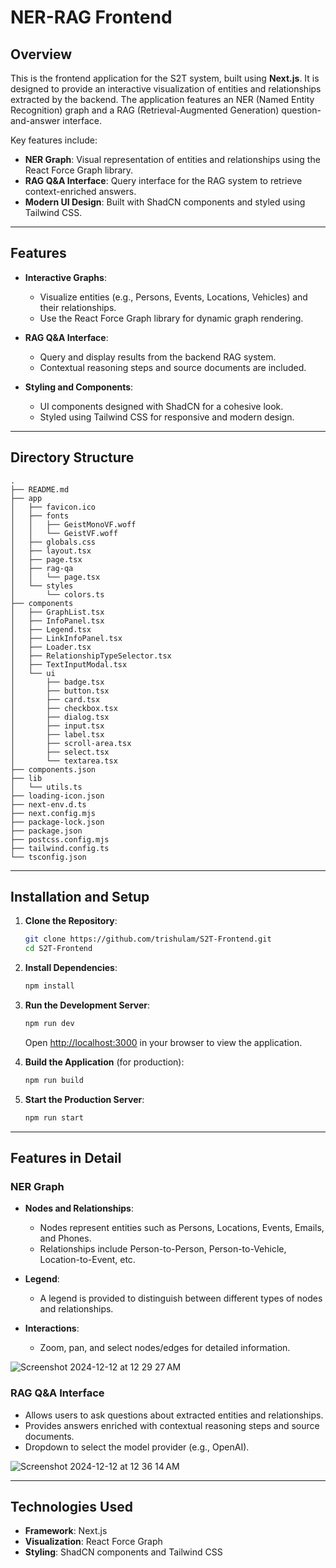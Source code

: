 # NER-RAG Frontend

## Overview

This is the frontend application for the S2T system, built using **Next.js**. It is designed to provide an interactive visualization of entities and relationships extracted by the backend. The application features an NER (Named Entity Recognition) graph and a RAG (Retrieval-Augmented Generation) question-and-answer interface.

Key features include:

- **NER Graph**: Visual representation of entities and relationships using the React Force Graph library.
- **RAG Q&A Interface**: Query interface for the RAG system to retrieve context-enriched answers.
- **Modern UI Design**: Built with ShadCN components and styled using Tailwind CSS.

---

## Features

- **Interactive Graphs**:

  - Visualize entities (e.g., Persons, Events, Locations, Vehicles) and their relationships.
  - Use the React Force Graph library for dynamic graph rendering.

- **RAG Q&A Interface**:

  - Query and display results from the backend RAG system.
  - Contextual reasoning steps and source documents are included.

- **Styling and Components**:

  - UI components designed with ShadCN for a cohesive look.
  - Styled using Tailwind CSS for responsive and modern design.

---

## Directory Structure

```
.
├── README.md
├── app
│   ├── favicon.ico
│   ├── fonts
│   │   ├── GeistMonoVF.woff
│   │   └── GeistVF.woff
│   ├── globals.css
│   ├── layout.tsx
│   ├── page.tsx
│   ├── rag-qa
│   │   └── page.tsx
│   └── styles
│       └── colors.ts
├── components
│   ├── GraphList.tsx
│   ├── InfoPanel.tsx
│   ├── Legend.tsx
│   ├── LinkInfoPanel.tsx
│   ├── Loader.tsx
│   ├── RelationshipTypeSelector.tsx
│   ├── TextInputModal.tsx
│   └── ui
│       ├── badge.tsx
│       ├── button.tsx
│       ├── card.tsx
│       ├── checkbox.tsx
│       ├── dialog.tsx
│       ├── input.tsx
│       ├── label.tsx
│       ├── scroll-area.tsx
│       ├── select.tsx
│       └── textarea.tsx
├── components.json
├── lib
│   └── utils.ts
├── loading-icon.json
├── next-env.d.ts
├── next.config.mjs
├── package-lock.json
├── package.json
├── postcss.config.mjs
├── tailwind.config.ts
└── tsconfig.json
```

---

## Installation and Setup

1. **Clone the Repository**:

   ```bash
   git clone https://github.com/trishulam/S2T-Frontend.git
   cd S2T-Frontend
   ```

2. **Install Dependencies**:

   ```bash
   npm install
   ```

3. **Run the Development Server**:

   ```bash
   npm run dev
   ```

   Open [http://localhost:3000](http://localhost:3000) in your browser to view the application.

4. **Build the Application** (for production):

   ```bash
   npm run build
   ```

5. **Start the Production Server**:

   ```bash
   npm run start
   ```

---

## Features in Detail

### NER Graph

- **Nodes and Relationships**:

  - Nodes represent entities such as Persons, Locations, Events, Emails, and Phones.
  - Relationships include Person-to-Person, Person-to-Vehicle, Location-to-Event, etc.

- **Legend**:

  - A legend is provided to distinguish between different types of nodes and relationships.

- **Interactions**:

  - Zoom, pan, and select nodes/edges for detailed information.
 
![Screenshot 2024-12-12 at 12 29 27 AM](https://github.com/user-attachments/assets/d06095ea-b4b7-4c6b-86a1-437806254d27)

### RAG Q&A Interface

- Allows users to ask questions about extracted entities and relationships.
- Provides answers enriched with contextual reasoning steps and source documents.
- Dropdown to select the model provider (e.g., OpenAI).

![Screenshot 2024-12-12 at 12 36 14 AM](https://github.com/user-attachments/assets/eeb3caa3-076c-4fd5-a005-0ce636b1d144)

---

## Technologies Used

- **Framework**: Next.js
- **Visualization**: React Force Graph
- **Styling**: ShadCN components and Tailwind CSS
